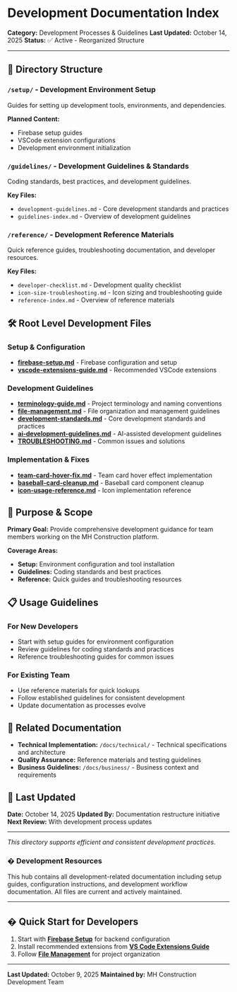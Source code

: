 # Development Documentation Index

**Category:** Development Processes & Guidelines
**Last Updated:** October 14, 2025
**Status:** ✅ Active - Reorganized Structure

---

## 📂 Directory Structure

### `/setup/` - Development Environment Setup

Guides for setting up development tools, environments, and dependencies.

**Planned Content:**

- Firebase setup guides
- VSCode extension configurations
- Development environment initialization

### `/guidelines/` - Development Guidelines & Standards

Coding standards, best practices, and development guidelines.

**Key Files:**

- `development-guidelines.md` - Core development standards and practices
- `guidelines-index.md` - Overview of development guidelines

### `/reference/` - Development Reference Materials

Quick reference guides, troubleshooting documentation, and developer resources.

**Key Files:**

- `developer-checklist.md` - Development quality checklist
- `icon-size-troubleshooting.md` - Icon sizing and troubleshooting guide
- `reference-index.md` - Overview of reference materials

## 🛠️ Root Level Development Files

### Setup & Configuration

- **[firebase-setup.md](./firebase-setup.md)** - Firebase configuration and setup
- **[vscode-extensions-guide.md](./vscode-extensions-guide.md)** - Recommended VSCode extensions

### Development Guidelines

- **[terminology-guide.md](./terminology-guide.md)** - Project terminology and naming conventions
- **[file-management.md](./file-management.md)** - File organization and management guidelines
- **[development-standards.md](./development-standards.md)** - Core development standards and practices
- **[ai-development-guidelines.md](./ai-development-guidelines.md)** - AI-assisted development guidelines
- **[TROUBLESHOOTING.md](./TROUBLESHOOTING.md)** - Common issues and solutions

### Implementation & Fixes

- **[team-card-hover-fix.md](./team-card-hover-fix.md)** - Team card hover effect implementation
- **[baseball-card-cleanup.md](./baseball-card-cleanup.md)** - Baseball card component cleanup
- **[icon-usage-reference.md](./icon-usage-reference.md)** - Icon implementation reference

## 🎯 Purpose & Scope

**Primary Goal:** Provide comprehensive development guidance for team members working on the
MH Construction platform.

**Coverage Areas:**

- **Setup:** Environment configuration and tool installation
- **Guidelines:** Coding standards and best practices
- **Reference:** Quick guides and troubleshooting resources

## 📋 Usage Guidelines

### For New Developers

- Start with setup guides for environment configuration
- Review guidelines for coding standards and practices
- Reference troubleshooting guides for common issues

### For Existing Team

- Use reference materials for quick lookups
- Follow established guidelines for consistent development
- Update documentation as processes evolve

## 🔗 Related Documentation

- **Technical Implementation:** `/docs/technical/` - Technical specifications and architecture
- **Quality Assurance:** Reference materials and testing guidelines
- **Business Guidelines:** `/docs/business/` - Business context and requirements

## 🔄 Last Updated

**Date:** October 14, 2025
**Updated By:** Documentation restructure initiative
**Next Review:** With development process updates

---

_This directory supports efficient and consistent development practices._

### � Development Resources

This hub contains all development-related documentation including setup guides,
configuration instructions, and development workflow documentation. All files are
current and actively maintained.

---

## � Quick Start for Developers

1. Start with **[Firebase Setup](./firebase-setup.md)** for backend configuration
2. Install recommended extensions from **[VS Code Extensions Guide](./vscode-extensions-guide.md)**
3. Follow **[File Management](./file-management.md)** for project organization

---

**Last Updated:** October 9, 2025
**Maintained by:** MH Construction Development Team
